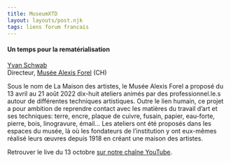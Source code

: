```yaml
---
title: MuseumXTD  
layout: layouts/post.njk
tags: liens forum francais
---
```

#### Un temps pour la rematérialisation

[Yvan Schwab](https://www.linkedin.com/in/yvan-schwab-30453b67/)  
Directeur, [Musée Alexis Forel](https://museeforel.ch/) (CH)

Sous le nom de La Maison des artistes, le Musée Alexis Forel a proposé du 13 avril au 21 août 2022 dix-huit ateliers animés par des professionnel.le.s autour de différentes techniques artistiques.
Outre le lien humain, ce projet a pour ambition de reprendre contact avec les matières du travail d’art et ses techniques: terre, encre, plaque de cuivre, fusain, papier, eau-forte, pierre, bois, linogravure, émail… 
Les ateliers ont été proposés dans les espaces du musée, là où les fondateurs de l’institution y ont eux-mêmes réalisé leurs œuvres depuis 1918 en créant une maison des artistes.   

  
Retrouver le live du 13 octobre [sur notre chaîne YouTube](https://www.youtube.com/channel/UCTZJM5WsXDkH8QgMdACUNyw).    